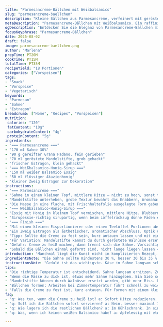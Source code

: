 ```yaml
---
title: "Parmesancreme-Bällchen mit Weißbalsamico"
slug: "parmesancreme-baellchen"
description: "Kleine Bällchen aus Parmesancreme, verfeinert mit gerösteten Mandelstiften, serviert mit weißem Balsamico-Honig-Sirup und frischem Estragon. Vegetarisch, glutenfrei, eifrei. Die Creme wird langsam erwärmt, um den Käse geschmeidig zu schmelzen, dann im Kühlschrank fest werden gelassen. Der Sirup reduziert auf cremige Viskosität, balanciert die salzige Würze. Aromen durch Texturen kontrastiert. Klassischer Snack, Vorspeise oder kleine Eleganz auf dem Teller. Einfache Zutaten, kleine Raffinessen – man lernt hier, dass Timing und Temperatur mehr zählen als exakte Minuten."
metaDescription: "Parmesancreme-Bällchen mit Weißbalsamico. Ein raffinierter Snack, der Käse und Frische vereint, perfekt für jeden Anlass."
ogDescription: "Entdecken Sie die Eleganz von Parmesancreme-Bällchen mit Weißbalsamico. Ein Genuss für den Gaumen, ideal für Feiern."
focusKeyphrase: "Parmesancreme-Bällchen"
date: 2025-08-02
draft: false
image: parmesancreme-baellchen.png
author: "Marlena"
prepTime: PT20M
cookTime: PT15M
totalTime: PT35M
recipeYield: "18 Portionen"
categories: ["Vorspeisen"]
tags:
- "Snack"
- "Vorspeise"
- "Vegetarisch"
keywords:
- "Parmesan"
- "Sahne"
- "Estragon"
breadcrumb: ["Home", "Recipes", "Vorspeisen"]
nutrition: 
 calories: "120"
 fatContent: "10g"
 carbohydrateContent: "4g"
 proteinContent: "5g"
ingredients:
- "=== Parmesancreme ==="
- "170 ml Sahne 30%"
- "90 g gereifter Grana Padano, fein gerieben"
- "70 ml geröstete Mandelstifte, grob gehackt"
- "frischer Estragon, klein gehackt"
- "=== Weißbalsamico-Honig-Sirup ==="
- "150 ml weißer Balsamico Essig"
- "50 ml flüssiger Akazienhonig"
- "kleiner Zweig Estragon zur Dekoration"
instructions:
- "=== Parmesancreme ==="
- "Sahne in einen kleinen Topf, mittlere Hitze – nicht zu hoch, sonst trennt sich die Creme. Parmesan zugeben, langsam einrühren, kontinuierlich rühren. Aromatischen Duft von geschmolzenem Käse spürt man, wenn die Mischung cremig glänzt. Zu dickflüssig? Kleine Menge Sahne zugeben, bis es samtig ist. Durch ein Sieb gießen, Klümpchen vermeiden."
- "Mandelstifte unterheben, grobe Textur bewahrt das Knabbern, Aromaharmonie mit Käse. Frischen Estragon einrühren für den leichten, grünen Kontrast."
- "Die Masse in eine flache, mit Frischhaltefolie ausgelegte Form geben, dadurch wird das Eintauchen erleichtert. Die Oberfläche glattstreichen, damit die Bällchen einheitlich fest werden. Abdecken, mindestens 4 bis 5 Stunden kalt stellen; an der Kante leicht fest – genau richtig."
- "=== Weißbalsamico-Honig-Sirup ==="
- "Essig mit Honig in kleinem Topf vermischen, mittlere Hitze. Blubbern, nicht sprudeln lassen, sonst verbrennt der Honig. Regelmäßig rühren, während sich die Flüssigkeit leicht reduziert; das Volumen sollte um ein Drittel schrumpfen. Schaum abschöpfen, wenn zu üppig."
- "Sirupessie-richtig sirupartig, wenn beim Löffelrückzug dünne Fäden entstehen. Zurückstellen zum Abkühlen, nicht sofort verwenden, sonst zu flüssig und verlaufen die Bällchen auf dem Teller."
- "=== Finish ==="
- "Mit einem kleinen Eisportionierer oder einem Teelöffel Portionen abstechen. Nicht zu groß, sonst wird das Mundgefühl schwer. Die Bällchen zügig formen, da sie bei Zimmertemperatur weich werden. Auf Teller setzen, mit Sirup dünn beträufeln – nicht ersäufen! Hier zeigt sich die Balance, nicht zu viel Sirup, er soll nur akzentuieren."
- "Ein Zweig Estragon als ästhetischer, aromatischer Abschluss. Optik und Frische, die sich mit dem nussigen Aroma verbindet."
- "Tipp: Sollte die Creme zu fest sein, kurz antauen lassen und mit einem kleinen Löffel Nocken formen. Zu weich? Einfach etwas mehr geriebenen Käse in die geschmolzene Sahnemischung geben und erneut kalt stellen."
- "Für Variation: Mandelstifte kannst du durch geröstete Walnüsse ersetzen, gibt mehr Biss und herbere Note. Für Sirupersatz: Statt Honig Ahornsirup für milderen Geschmack."
- "Gefahr: Creme zu heiß machen, dann trennt sich die Sahne. Vorsichtig, lieber langsamer und öfter umrühren."
- "Sobald die Bällchen einmal geformt sind, nicht lange liegen lassen – sie nehmen schnell Feuchtigkeit auf und verlieren Form."
introduction: "Manchmal liegt die Kunst nicht im komplizierten Rezept, sondern in der Geduld zwischen den Schritten. Parmesan und Sahne, schlicht, aber mit Sorgfalt jede Phase beobachtet. Wenn die Creme nicht die richtige Konsistenz hat, hast du am Ende nur eine ölige Mischung, die kaum Halt findet. Bällchen formen, das klingt einfach, stimmts? Falsch – wenn zu kalt oder zu warm gearbeitet wird, zerfallen sie schnell, verlieren jene schöne, cremige Textur, die man braucht, um sie mit dem Sirup zu umspielen. Sirup ist nicht nur süß, er ist eine Wissenschaft für sich. Reduzierst du zu viel, wird er zu klebrig, verdirbt den gegensätzlichen Effekt; zu wenig, verliert er die Kraft, die salzige Schärfe auszugleichen. Ich ersetze oft Pinienkerne durch Mandeln – mehr Biss, leicht nussige Herbe. Estragon dazu, nicht Klassiker Kerbel, hebt das Ganze auf eine frische Ebene. Und der Geschmack – die Balance aus mild und scharf, süß und nussig, das ist es, was mich bei jedem Durchgang fasziniert. Manchmal entscheide ich mich, die Creme leicht anzuwärmen, gerade um die Mandel Stücke etwas zu erweichen. Ideen findet man mit Erfahrung, und Respekt vor den Zutaten. Ein herzhaftes Sommerhäppchen, das auf keiner Party untergeht."
ingredientsNote: "Die Sahne sollte mindestens 30 %, besser 30 bis 35 % Fettgehalt haben. Zu magerer Sahne fehlt die Struktur, die Creme wird körnig. Ich nehme gern Grana Padano statt Parmigiano Reggiano, weil er etwas milder ist und nicht so schnell klumpt, vor allem bei geringfügig heißem Erhitzen. Pinienkerne? Klar, aber Mandeln machen den Unterschied, mehr Crunch und weniger kostspielig. Getrocknete Kräuter drin zu packen? Kein guter Plan; frisch ist Pflicht, Estragon gibt eine leichte anisartige Note, die ich sehr schätze. Für den Sirup: Weißer Balsamico ist ein Muss, normaler dunkler verbrennt zu schnell. Honig kann durch Ahorn- oder Agavensirup ersetzt werden, je nachdem, wie man die Süße einstellen will. Zutaten immer abwiegen, gerade beim Käse Feinheit wichtig läuft sonst an. Falls keine weißer Balsamico da, etwas Apfelessig mit Zucker nehmen, aber nur wenn du reduzierst und ganz genau hinschaust."
instructionsNote: "Geduld ist das wichtigste. Käse in Sahne langsam schmelzen, am besten bei mittlerer Hitze; zu heiß wird alles zu schwimmend. Durch Sieb passieren ist kein unnötiger Schritt, macht den Unterschied in der Textur. Mandelstifte rösten – vorsichtig beobachten, schnell verbrennen sie und bringen Bitterstoffe. Ich hacke sie grob, damit beim Kauen Arme und Rücken mitarbeiten. Kaltstellen unbedingt in flacher Form, sonst wird die Creme zu kompakt und unhandlich. Für den Sirup reduziere ich nicht länger als 7 Minuten, sonst wird er zu dick, lieber nach kurzer Abkühlung nochmal testen. Sirup in kleinen Mengen aufprösen ist normal; nachwärmen mit Mikrowelle vorsichtig; weniger Sekunden, sonst umsonst. Das Formen der Bällchen macht Spaß, nicht zu groß, sonst zu mächtig. Zum Servieren die Bällchen maximal 15 Minuten vor dem Essen aus dem Kühlschrank nehmen. Längeres Stehen lässt sie zu weich werden. Wenn kreative Alternativen gewünscht: Kräuter nach Saison verwenden, z. B. Basilikum und Minze im Sommer."
tips:
- "Die richtige Temperatur ist entscheidend. Sahne langsam erhitzen. Zu hohe Hitze lässt die Creme trennen. Ich rühre konstant, bis die Mischung cremig glänzt."
- "Wenn die Masse zu dick ist, etwas mehr Sahne hinzugeben. Ein Sieb sorgt für die gewünschte Textur. Klumpen stören den Genuss. Ich mache das immer."
- "Mandelstifte können durch Walnüsse ersetzt werden, gibt mehr Biss. Für die Süße des Sirups: Statt Honig auch Agavendicksaft nutzen. Manchmal variiere ich."
- "Bällchen formen: Arbeiten bei Zimmertemperatur führt schnell zu weichen Teilen. Maximal 15 Minuten warten, sonst verlieren sie ihre Struktur."
- "Falls die Creme zu fest ist, kurz antauen. Für Formen mit einem kleinen Löffel arbeiten. Aber bei rechter Konsistenz: Nüsse, die knacken, sind wichtig."
faq:
- "q: Was tun, wenn die Creme zu heiß ist? a: Sofort Hitze reduzieren. Zu hohe Temperaturen machen sie flüssig, das ist nicht gut. Kühl stellen hilft."
- "q: Soll ich die Bällchen sofort servieren? a: Nein, besser maximal 15 Minuten vor dem Servieren aus dem Kühlschrank nehmen. Sie werden sonst weich."
- "q: Wie lagere ich die restlichen Bällchen? a: Im Kühlschrank. In einem aufbewahrungsfreundlichen Behälter. Sie halten sich einige Tage; nicht länger."
- "q: Was, wenn ich keinen weißen Balsamico habe? a: Apfelessig mit etwas Zucker funktioniert. Genau beobachten, um die Reduzierung nicht zu übertreiben."

---
```

